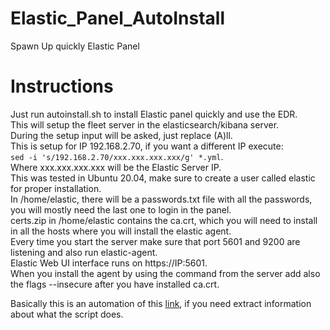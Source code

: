 # Elastic_Panel_AutoInstall
Spawn Up quickly Elastic Panel


# Instructions

Just run autoinstall.sh to install Elastic panel quickly and use the EDR.  
This will setup the fleet server in the elasticsearch/kibana server.   
During the setup input will be asked, just replace (A)ll.  
This is setup for IP 192.168.2.70, if you want a different IP execute:  
`sed -i 's/192.168.2.70/xxx.xxx.xxx.xxx/g' *.yml`.   
Where xxx.xxx.xxx.xxx will be the Elastic Server IP.  
This was tested in Ubuntu 20.04, make sure to create a user called elastic for proper installation.  
In /home/elastic, there will be a passwords.txt file with all the passwords, you will mostly need the last one to login in the panel.  
certs.zip in /home/elastic contains the ca.crt, which you will need to install in all the hosts where you will install the elastic agent.  
Every time you start the server make sure that port 5601 and 9200 are listening and also run elastic-agent.  
Elastic Web UI interface runs on https://IP:5601.   
When you install the agent by using the command from the server add also the flags --insecure after you have installed ca.crt.  

Basically this is an automation of this [link](https://pawelbruski.com/posts/2021-08-04---Three-node-cluster-ElasticSearch-SIEM-and-EDR-7-14-installation-and-configuration/), if you need extract information about what the script does.
